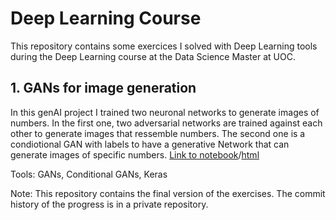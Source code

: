 # Deep Learning Course
This repository contains some exercices I solved with Deep Learning tools during the Deep Learning course at the Data Science Master at UOC.

## 1. GANs for image generation
In this genAI project I trained two neuronal networks to generate images of numbers. In the first one, two adversarial networks are trained against each other to generate images that ressemble numbers. The second one is a condiotional GAN with labels to have a generative Network that can generate images of specific numbers. [Link to notebook](GANs/genAI_gans.ipynb)/[html](GANs/genAI_gans.html)


Tools: GANs, Conditional GANs, Keras




Note: This repository contains the final version of the exercises. The commit history of the progress is in a private repository.
